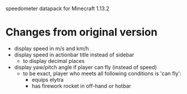 speedometer datapack for Minecraft 1.13.2

# Changes from original version

- display speed in m/s and km/h
- display speed in actionbar title instead of sidebar
  - to display decimal places
- display yaw/pitch angle if player can fly (instead of speed)
  - to be exact, player who meets all following conditions is 'can fly':
    - equips elytra
    - has firework rocket in off-hand or hotbar

